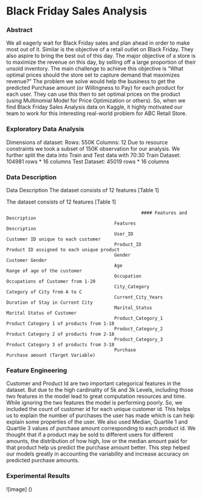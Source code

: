 # Black Friday Sales Analysis

### Abstract 
We all eagerly wait for Black Friday sales and plan ahead in order to make most out of it. Similar is the objective of a retail outlet on Black Friday. They also aspire to bring the best out of this day.  The major objective of a store is to maximize the revenue on this day, by selling off a large proportion of their unsold inventory. The main challenge to achieve this objective is “What optimal prices should the store set to capture demand that maximizes revenue?” The problem we solve would help the business to get the predicted Purchase amount (or Willingness to Pay) for each product for each user. They can use this then to set optimal prices on the product (using Multinomial Model for Price Optimization or others). So, when we find Black Friday Sales Analysis data on Kaggle, it highly motivated our team to work for this interesting real-world problem for ABC Retail Store.

### Exploratory Data Analysis
Dimensions of dataset: 
Rows: 550K 
Columns:  12 
Due to resource constraints we took a subset of 150K observation for our analysis. 
We further split the data into Train and Test data with 70:30 
Train Dataset: 104981 rows * 16 columns 
Test Dataset: 45019 rows * 16 columns 

### Data Description 
Data Description The dataset consists of 12 features [Table 1] 

The dataset consists of 12 features [Table 1]

                                                      #### Features and Description 
                                            Features                  Description 
                                            User_ID                   Customer ID unique to each customer 
                                            Product_ID                Product ID assigned to each unique product 
                                            Gender                    Customer Gender 
                                            Age                       Range of age of the customer 
                                            Occupation                Occupations of Customer from 1-20 
                                            City_Category             Category of City from A to C 
                                            Current_City_Years        Duration of Stay in Current City 
                                            Marital_Status            Marital Status of Customer 
                                            Product_Category_1        Product Category 1 of products from 1-18 
                                            Product_Category_2        Product Category 2 of products from 2-18 
                                            Product_Category_3        Product Category 3 of products from 3-18 
                                            Purchase                  Purchase amount (Target Variable) 
 
 ### Feature Engineering

Customer and Product Id are two important categorical features in the dataset. But due to the high cardinality of 5k and 3k Levels, 
including those two features in the model lead to great computation resources and time. While ignoring the two features the model is performing poorly. So, we included the count of customer id for each unique customer id. This helps us to explain the number of purchases the user has made which is can help explain some properties of the user. We also used Median, Quartile 1 and Quartile 3 values of purchase amount corresponding to each product id. We thought that if a product may be sold to different users for different amounts, the distribution of how high, low or the median amount paid for that product help us predict the purchase amount better. This step helped our models greatly in accounting the variability and increase accuracy on predicted purchase amounts.

### Experimental Results
 
 ![image] ()
